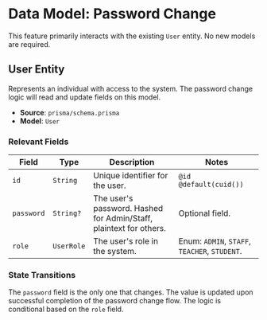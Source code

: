 # Data Model: Password Change

This feature primarily interacts with the existing `User` entity. No new models are required.

## User Entity

Represents an individual with access to the system. The password change logic will read and update fields on this model.

- **Source**: `prisma/schema.prisma`
- **Model**: `User`

### Relevant Fields

| Field      | Type       | Description                                                        | Notes                                         |
| ---------- | ---------- | ------------------------------------------------------------------ | --------------------------------------------- |
| `id`       | `String`   | Unique identifier for the user.                                    | `@id @default(cuid())`                        |
| `password` | `String?`  | The user's password. Hashed for Admin/Staff, plaintext for others. | Optional field.                               |
| `role`     | `UserRole` | The user's role in the system.                                     | Enum: `ADMIN`, `STAFF`, `TEACHER`, `STUDENT`. |

### State Transitions

The `password` field is the only one that changes. The value is updated upon successful completion of the password change flow. The logic is conditional based on the `role` field.
